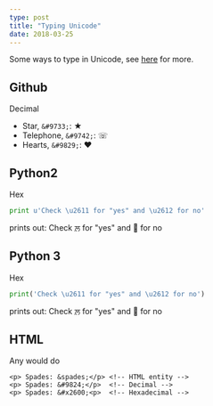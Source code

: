 ```yaml
---
type: post
title: "Typing Unicode"
date: 2018-03-25
---
```


Some ways to type in Unicode, see [here](https://www.w3schools.com/charsets/ref_utf_misc_symbols.asp) for more.

## Github

Decimal
* Star, `&#9733;`: &#9733;
* Telephone, `&#9742;`: &#9743;
* Hearts, `&#9829;`: &#9829;

## Python2

Hex
```py
print u'Check \u2611 for "yes" and \u2612 for no'
```

prints out: Check &#2611; for "yes" and &#2612; for no

## Python 3

Hex
```py
print('Check \u2611 for "yes" and \u2612 for no')
```

prints out: Check &#2611; for "yes" and &#2612; for no

## HTML

Any would do

```
<p> Spades: &spades;</p> <!-- HTML entity -->
<p> Spades: &#9824;</p>  <!-- Decimal -->
<p> Spades: &#x2600;<p>  <!-- Hexadecimal -->
```


